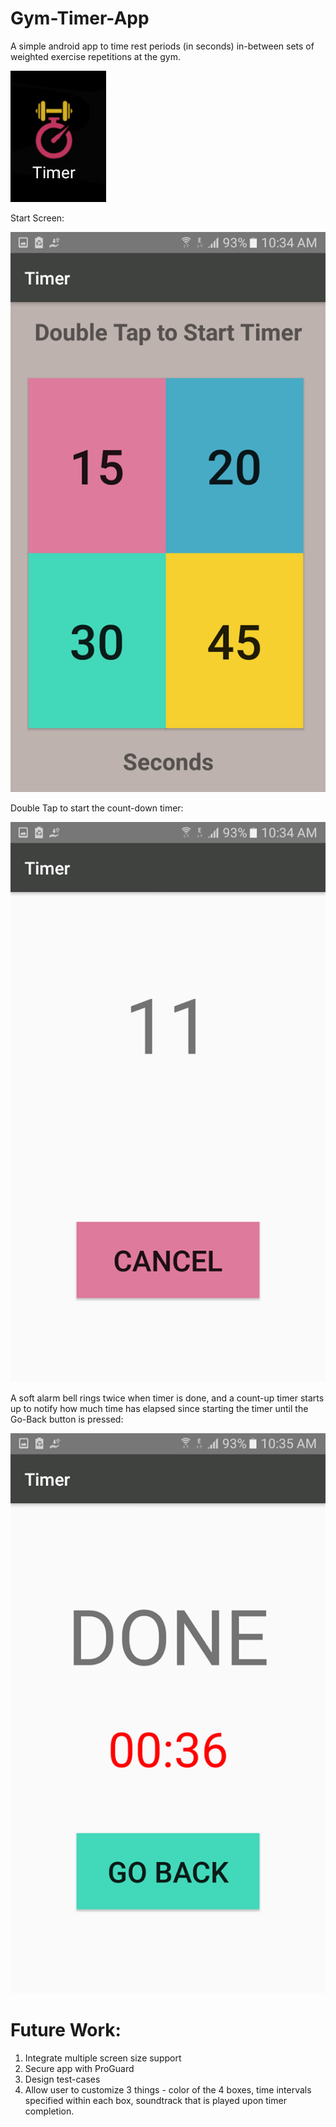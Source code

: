 # Gym-Timer-App
A simple android app to time rest periods (in seconds) in-between sets of weighted exercise repetitions at the gym.

![App Icon](https://github.com/aoyshi/Gym-Timer-App/blob/master/ScreenShots/App_Pic_Icon.png)

Start Screen:

![App Home](https://github.com/aoyshi/Gym-Timer-App/blob/master/ScreenShots/App_Pic_Home.png)

Double Tap to start the count-down timer:

![App Icon](https://github.com/aoyshi/Gym-Timer-App/blob/master/ScreenShots/App_Pic_Timer_Start.png)

A soft alarm bell rings twice when timer is done, and a count-up timer starts up to notify how much time has elapsed since starting the timer until the Go-Back button is pressed:

![App Icon](https://github.com/aoyshi/Gym-Timer-App/blob/master/ScreenShots/App_Pic_Timer_Done.png)


# Future Work:

1. Integrate multiple screen size support
2. Secure app with ProGuard
3. Design test-cases
4. Allow user to customize 3 things - color of the 4 boxes, time intervals specified within each box, soundtrack that is played upon timer completion.
